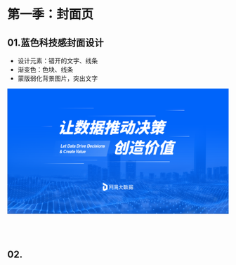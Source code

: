 # 第一季：封面页

## 01.蓝色科技感封面设计

- 设计元素：错开的文字、线条
- 渐变色：色块、线条
- 蒙版弱化背景图片，突出文字

![](./figures/exercise-01-01.png)

<br></br>

## 02.